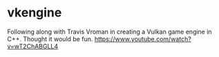 # vkengine
Following along with Travis Vroman in creating a Vulkan game engine in C++. Thought it would be fun.
https://www.youtube.com/watch?v=wT2ChABGLL4